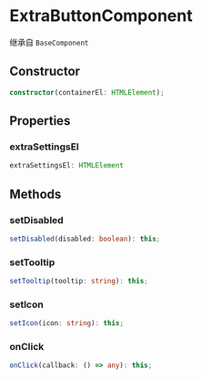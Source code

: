 <!--
 * @Author: luhaifeng666 youzui@hotmail.com
 * @Date: 2022-08-23 11:37:51
 * @LastEditors: luhaifeng666
 * @LastEditTime: 2022-10-22 21:32:15
 * @Description: 
-->
# ExtraButtonComponent

继承自 `BaseComponent`

## Constructor

```ts
constructor(containerEl: HTMLElement);
```

## Properties

### extraSettingsEl

```ts
extraSettingsEl: HTMLElement
```

## Methods

### setDisabled

```ts
setDisabled(disabled: boolean): this;
```

### setTooltip

```ts
setTooltip(tooltip: string): this;
```

### setIcon

```ts
setIcon(icon: string): this;
```

### onClick

```ts
onClick(callback: () => any): this;
```
